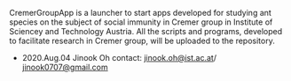 CremerGroupApp is a launcher to start apps developed for studying ant species on the subject of social immunity in Cremer group in Institute of Sciencey and Technology Austria.
All the scripts and programs, developed to facilitate research in Cremer group, will be uploaded to the repository.

- 2020.Aug.04 Jinook Oh
contact: jinook.oh@ist.ac.at/ jinook0707@gmail.com
